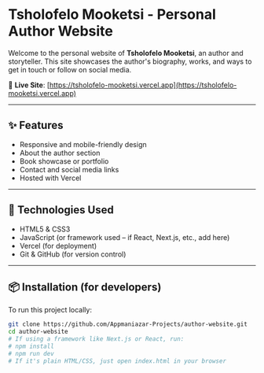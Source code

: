 # Tsholofelo Mooketsi - Personal Author Website

Welcome to the personal website of **Tsholofelo Mooketsi**, an author and storyteller. This site showcases the author's biography, works, and ways to get in touch or follow on social media.

🔗 **Live Site**: [https://tsholofelo-mooketsi.vercel.app](https://tsholofelo-mooketsi.vercel.app)

---

## ✨ Features

- Responsive and mobile-friendly design
- About the author section
- Book showcase or portfolio
- Contact and social media links
- Hosted with Vercel

---

## 🚀 Technologies Used

- HTML5 & CSS3
- JavaScript (or framework used – if React, Next.js, etc., add here)
- Vercel (for deployment)
- Git & GitHub (for version control)

---

## 📦 Installation (for developers)

To run this project locally:

```bash
git clone https://github.com/Appmaniazar-Projects/author-website.git
cd author-website
# If using a framework like Next.js or React, run:
# npm install
# npm run dev
# If it's plain HTML/CSS, just open index.html in your browser
